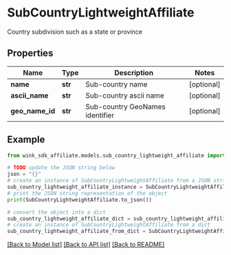 # SubCountryLightweightAffiliate

Country subdivision such as a state or province

## Properties

Name | Type | Description | Notes
------------ | ------------- | ------------- | -------------
**name** | **str** | Sub-country name | [optional] 
**ascii_name** | **str** | Sub-country ascii name | [optional] 
**geo_name_id** | **str** | Sub-country GeoNames identifier | [optional] 

## Example

```python
from wink_sdk_affiliate.models.sub_country_lightweight_affiliate import SubCountryLightweightAffiliate

# TODO update the JSON string below
json = "{}"
# create an instance of SubCountryLightweightAffiliate from a JSON string
sub_country_lightweight_affiliate_instance = SubCountryLightweightAffiliate.from_json(json)
# print the JSON string representation of the object
print(SubCountryLightweightAffiliate.to_json())

# convert the object into a dict
sub_country_lightweight_affiliate_dict = sub_country_lightweight_affiliate_instance.to_dict()
# create an instance of SubCountryLightweightAffiliate from a dict
sub_country_lightweight_affiliate_from_dict = SubCountryLightweightAffiliate.from_dict(sub_country_lightweight_affiliate_dict)
```
[[Back to Model list]](../README.md#documentation-for-models) [[Back to API list]](../README.md#documentation-for-api-endpoints) [[Back to README]](../README.md)


